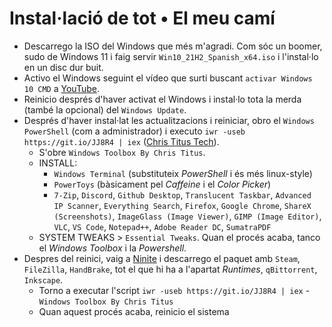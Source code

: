 # Instal·lació de tot • El meu camí

- Descarrego la ISO del Windows que més m'agradi. Com sóc un boomer, sudo de Windows 11 i faig servir `Win10_21H2_Spanish_x64.iso` i l'instal·lo en un disc dur buit.
- Activo el Windows seguint el vídeo que surti buscant `activar Windows 10 CMD` a [YouTube](https://youtube.com/results?search_query=activar+windows+10+cmd).
- Reinicio després d'haver activat el Windows i instal·lo tota la merda (també la opcional) del `Windows Update`.
- Després d'haver instal·lat les actualitzacions i reiniciar, obro el `Windows PowerShell` (com a administrador) i executo `iwr -useb https://git.io/JJ8R4 | iex` ([Chris Titus Tech](https://github.com/ChrisTitusTech/win10script)).
  - S'obre `Windows Toolbox By Chris Titus`.
  - INSTALL:
    - `Windows Terminal` (substituteix *PowerShell* i és més linux-style)
    - `PowerToys` (bàsicament pel *Caffeine* i el *Color Picker*)
    - `7-Zip`, `Discord`, `Github Desktop`, `Translucent Taskbar`, `Advanced IP Scanner`, `Everything Search`, `Firefox`, `Google Chrome`, `ShareX (Screenshots)`, `ImageGlass (Image Viewer)`, `GIMP (Image Editor)`, `VLC`, `VS Code`, `Notepad++`, `Adobe Reader DC`, `SumatraPDF`
  - SYSTEM TWEAKS > `Essential Tweaks`. Quan el procés acaba, tanco el *Windows Toolbox* i la *Powershell*.
 - Despres del reinici, vaig a [Ninite](https://ninite.com) i descarrego el paquet amb `Steam`, `FileZilla`, `HandBrake`, tot el que hi ha a l'apartat *Runtimes*, `qBittorrent`, `Inkscape`.
   - Torno a executar l'script `iwr -useb https://git.io/JJ8R4 | iex` - `Windows Toolbox By Chris Titus`
   - Quan aquest procés acaba, reinicio el sistema
